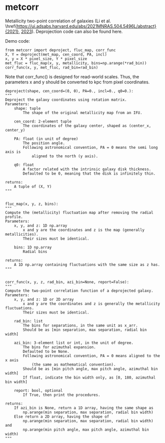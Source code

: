 # metcorr

Metallicity two-point correlation of galaxies (Li et al. \href{https://ui.adsabs.harvard.edu/abs/2021MNRAS.504.5496L/abstract}{2021}, [2023](https://ui.adsabs.harvard.edu/abs/2023MNRAS.518..286L/abstract)). Deprojection code can also be found here.

Demo code:

    from metcorr import deproject, fluc_map, corr_func
    X, Y = deproject(met_map, cen_coord, PA, incl)
    x, y = X * pixel_size, Y * pixel_size
    met_fluc = fluc_map(x, y, metallicity, bins=np.arange(*rad_bin))
    corr_func(x, y, met_fluc, rad_bin=rad_bin)

Note that corr_func() is designed for read-world scales. Thus, the parameters x and y should be converted to kpc from pixel coordinates.

    deproject(shape, cen_coord=(0, 0), PA=0., incl=0., q0=0.):
    """
    Deproject the galaxy coordinates using rotation matrix.
    Parameters:
        shape: tuple
            The shape of the original metallicity map from an IFU.

        cen_coord: 2-element tuple
            The coordinates of the galaxy center, shaped as (center_x, center_y)

        PA: float (in unit of degree)
            The position angle.
            Following astronomical convention, PA = 0 means the semi long axis is
                aligned to the north (y axis).

        q0: float
            A factor related with the intrinsic galaxy disk thickness.
            Defaulted to be 0, meaning that the disk is infinitely thin.
    
    returns:
        A tuple of (X, Y)
    """


    fluc_map(x, y, z, bins):
    """
    Compute the (metallicity) fluctuation map after removing the radial profile.
    Parameters:
        x, y, and z: 1D np.array
            x and y are the coordinates and z is the map (generally metallicities).
            Their sizes must be identical.

        bins: 1D np.array
            Radial bins
    
    returns:
        A 1D np.array containing fluctuations with the same size as z has.
    """


    corr_func(x, y, z, rad_bin, azi_bin=None, report=False):
    """
    Compute the two-point correlation function of a deprojected galaxy.
    Parameters:
        x, y, and z: 1D or 2D array
            x and y are the coordinates and z is generally the metallicity fluctuations.
            Their sizes must be identical.

        rad_bin: list
            The bins for separations, in the same unit as x_arr.
            Should be as [min separation, max separation, radial bin width]

        azi_bin: 3-element list or int, in the unit of degree.
            The bins for azimuthal expansion.
            Defaulted to be None.
            Following astronomical convention, PA = 0 means aligned to the x axis 
                (the same as mathematical convention).
            Should be as [min pitch angle, max pitch angle, azimuthal bin width]
            If float, indicate the bin width only, as [0, 180, azimuthal bin width]

        report: bool, optional
            If True, then print the procedures.
    
    returns:
        If azi_bin is None, return a 1D array, having the same shape as
            np.arange(min separation, max separation, radial bin width)
        Else return a 2D array, having the shape of 
            np.arange(min separation, max separation, radial bin width) and
            np.arange(min pitch angle, max pitch angle, azimuthal bin width)
    """
